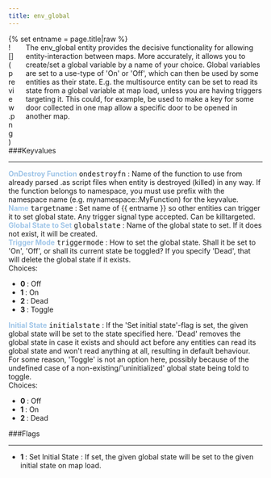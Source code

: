 ```yaml
---
title: env_global
---
```

<div>{% set entname = page.title|raw %}</div>
<div class="container previewimg">
<div class="columns">
<div class="imagepadding column col-auto" markdown="1">![](preview.png)</div>
<div class="column entityentry" markdown="1">The env_global entity provides the decisive functionality for allowing entity-interaction between maps. More accurately, it allows you to create/set a global variable by a name of your choice. Global variables are set to a use-type of 'On' or 'Off', which can then be used by some entities as their state. E.g. the multisource entity can be set to read its state from a global variable at map load, unless you are having triggers targeting it. This could, for example, be used to make a key for some door collected in one map allow a specific door to be opened in another map.</div>
</div>
</div>
###Keyvalues
<hr>
<div class="entityentry" markdown="1">
<span style="color:#9fc5e8;"><b>OnDestroy Function</b></span> <kbd  class="tooltip" data-tooltip="string">ondestroyfn</kbd> :
Name of the function to use from already parsed .as script files when entity is destroyed (killed) in any way. If the function belongs to namespace, you must use prefix with the namespace name (e.g. mynamespace::MyFunction) for the keyvalue.
</div>
<div class="entityentry" markdown="1">
<span style="color:#9fc5e8;"><b>Name</b></span> <kbd  class="tooltip" data-tooltip="target_source">targetname</kbd> :
Set name of {{ entname }} so other entities can trigger it to set global state. Any trigger signal type accepted. Can be killtargeted.
</div>
<div class="entityentry" markdown="1">
<span style="color:#9fc5e8;"><b>Global State to Set</b></span> <kbd  class="tooltip" data-tooltip="string">globalstate</kbd> :
Name of the global state to set. If it does not exist, it will be created.
</div>
<div class="entityentry" markdown="1">
<span style="color:#9fc5e8;"><b>Trigger Mode</b></span> <kbd  class="tooltip" data-tooltip="choices">triggermode</kbd> :
How to set the global state. Shall it be set to 'On', 'Off', or shall its current state be toggled? If you specify 'Dead', that will delete the global state if it exists.
<div class="accordion">
<input type="checkbox" id="accordion-1" name="accordion-checkbox" hidden>
<label class="accordion-header" for="accordion-1">
<i class="icon icon-arrow-right mr-1"></i>
Choices:
</label>
<div class="accordion-body">
<ul>
<li><b>0 </b> : Off</li>
<li><b>1 </b> : On</li>
<li><b>2 </b> : Dead</li>
<li><b>3 </b> : Toggle</li>
</ul>
</div>
</div>
</div>
<div class="entityentry" markdown="1">
<span style="color:#9fc5e8;"><b>Initial State</b></span> <kbd  class="tooltip" data-tooltip="choices">initialstate</kbd> :
If the 'Set initial state'-flag is set, the given global state will be set to the state specified here. 'Dead' removes the global state in case it exists and should act before any entities can read its global state and won't read anything at all, resulting in default behaviour. For some reason, 'Toggle' is not an option here, possibly because of the undefined case of a non-existing/'uninitialized' global state being told to toggle.
<div class="accordion">
<input type="checkbox" id="accordion-2" name="accordion-checkbox" hidden>
<label class="accordion-header" for="accordion-2">
<i class="icon icon-arrow-right mr-1"></i>
Choices:
</label>
<div class="accordion-body">
<ul>
<li><b>0 </b> : Off</li>
<li><b>1 </b> : On</li>
<li><b>2 </b> : Dead</li>
</ul>
</div>
</div>
</div>
###Flags
<hr>
<div class="entityflags">
<ul>
<li class="imagepadding" markdown="1"><b>1 </b> : Set Initial State : If set, the given global state will be set to the given initial state on map load.</li>
</ul>
</div>
